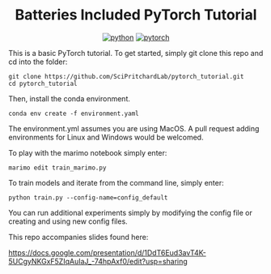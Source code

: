 <div align="center">

# Batteries Included PyTorch Tutorial

[![python](https://img.shields.io/badge/-Python_3.9-blue?logo=python&logoColor=white)](https://github.com/pre-commit/pre-commit)
[![pytorch](https://img.shields.io/badge/PyTorch_2.5.1-ee4c2c?logo=pytorch&logoColor=white)](https://pytorch.org/get-started/locally/)

</div>

This is a basic PyTorch tutorial. To get started, simply git clone this repo and cd into the folder:
```
git clone https://github.com/SciPritchardLab/pytorch_tutorial.git
cd pytorch_tutorial
```
Then, install the conda environment.
```
conda env create -f environment.yaml
```

The environment.yml assumes you are using MacOS. A pull request adding environments for Linux and Windows would be welcomed.

To play with the marimo notebook simply enter:

```
marimo edit train_marimo.py
```

To train models and iterate from the command line, simply enter:

```
python train.py --config-name=config_default
```

You can run additional experiments simply by modifying the config file or creating and using new config files.

This repo accompanies slides found here:

https://docs.google.com/presentation/d/1DdT6Eud3avT4K-5UCgyNKGxF5ZIqAuIaJ_-74hpAxf0/edit?usp=sharing
